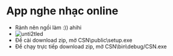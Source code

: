 
# App nghe nhạc online
* Rảnh nên ngồi làm :)) ahihi
* ![unti2tled](https://user-images.githubusercontent.com/33534455/50370163-60fe6080-05d4-11e9-9559-66285d9ec2bb.png)
* Để cài download zip, mở CSN\public\setup.exe
* Để chạy trực tiếp download zip, mở CSN\bin\debug/CSN.exe

